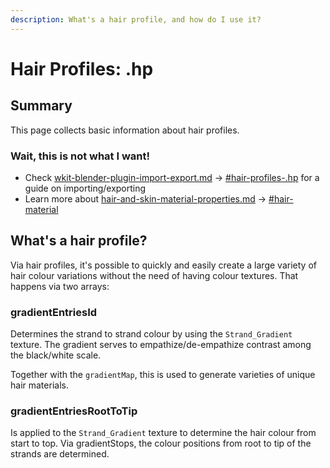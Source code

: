 ```yaml
---
description: What's a hair profile, and how do I use it?
---
```


# Hair Profiles: .hp

## Summary

This page collects basic information about hair profiles.&#x20;

### Wait, this is not what I want!

* Check [wkit-blender-plugin-import-export.md](../../modding-tools/wolvenkit-blender-io-suite/wkit-blender-plugin-import-export.md "mention") -> [#hair-profiles-.hp](../../modding-tools/wolvenkit-blender-io-suite/wkit-blender-plugin-import-export.md#hair-profiles-.hp "mention") for a guide on importing/exporting
* Learn more about [hair-and-skin-material-properties.md](../../materials/configuring-materials/hair-and-skin-material-properties.md "mention") -> [#hair-material](../../materials/configuring-materials/hair-and-skin-material-properties.md#hair-material "mention")

## What's a hair profile?

Via hair profiles, it's possible to quickly and easily create a large variety of hair colour variations without the need of having colour textures. That happens via two arrays:

### gradientEntriesId

Determines the strand to strand colour by using the `Strand_Gradient` texture. The gradient serves to empathize/de-empathize contrast among the black/white scale.&#x20;

Together with the `gradientMap`, this is used to generate varieties of unique hair materials.

### gradientEntriesRootToTip

Is applied to the `Strand_Gradient`  texture to determine the hair colour from start to top. Via gradientStops, the colour positions from root to tip of the strands are determined.
